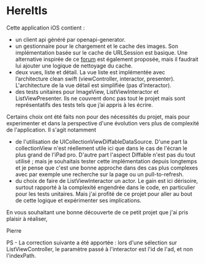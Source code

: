 # HereItIs

Cette application iOS contient :
- un client api généré par openapi-generator.
- un gestionnaire pour le chargement et le cache des images. Son implémentation basée sur le cache de URLSession est basique. Une alternative inspirée de ce [forum](https://developer.apple.com/forums/thread/682032) est également proposée, mais il faudrait lui ajouter une logique de nettoyage du cache.
- deux vues, liste et détail. La vue liste est implémentée avec l’architecture clean swift (viewController, interactor, presenter). L'architecture de la vue détail est simplifiée (pas d’interactor).
- des tests unitaires pour ImageView, ListViewInteractor et ListViewPresenter. Ils ne couvrent donc pas tout le projet mais sont représentatifs des tests tels que j’ai appris à les écrire.

Certains choix ont été faits non pour des nécessités du projet, mais pour experimenter et dans la perspective d'une évolution vers plus de complexité de l'application. Il s'agit notamment 
- de l'utilisation de UICollectionViewDiffableDataSource. D'une part la collectionView n'est réellement utile ici que dans le cas de l'écran le plus grand de l'iPad pro. D'autre part l'aspect Diffable n'est pas du tout utilisé ; mais je souhaitais tester cette implémentation depuis longtemps et je pense que c'est une bonne approche dans des cas plus complexes avec par exemple une recherche sur la page ou un pull-to-refresh. 
- du choix de faire de ListViewInteractor un actor. Le gain est ici dérisoire, surtout rapporté à la complexité engendrée dans le code, en particulier pour les tests unitaires. Mais j'ai profité de ce projet pour aller au bout de cette logique et expérimenter ses implications.

En vous souhaitant une bonne découverte de ce petit projet que j'ai pris plaisir à réaliser,

Pierre

PS - La correction suivante a été apportée : lors d'une sélection sur ListViewController, le paramètre passé à l'interactor est l'id de l'ad, et non l'indexPath.
